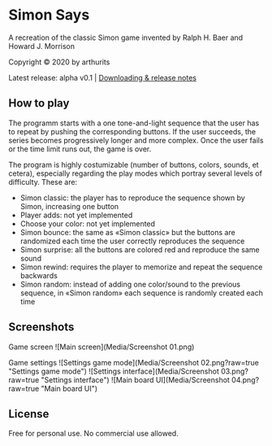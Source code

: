 # Simon Says
A recreation of the classic Simon game invented by Ralph H. Baer and Howard J. Morrison

Copyright © 2020 by arthurits

Latest release: alpha v0.1     |     [Downloading & release notes](https://github.com/arthurits/SimonSays/releases)

## How to play
The programm starts with a one tone-and-light sequence that the user has to repeat by pushing the corresponding buttons.
If the user succeeds, the series becomes progressively longer and more complex. Once the user fails or the time limit runs out, the game is over.

The program is highly costumizable (number of buttons, colors, sounds, et cetera), especially regarding the play modes which portray several levels of difficulty. These are:
* Simon classic: the player has to reproduce the sequence shown by Simon, increasing one button
* Player adds: not yet implemented
* Choose your color: not yet implemented
* Simon bounce: the same as «Simon classic» but the buttons are randomized each time the user correctly reproduces the sequence
* Simon surprise: all the buttons are colored red and reproduce the same sound
* Simon rewind: requires the player to memorize and repeat the sequence backwards
* Simon random: instead of adding one color/sound to the previous sequence, in «Simon random» each sequence is randomly created each time

## Screenshots
Game screen
![Main screen](Media/Screenshot 01.png)

Game settings
![Settings game mode](Media/Screenshot 02.png?raw=true "Settings game mode")
![Settings interface](Media/Screenshot 03.png?raw=true "Settings interface")
![Main board UI](Media/Screenshot 04.png?raw=true "Main board UI")

## License
Free for personal use.
No commercial use allowed.